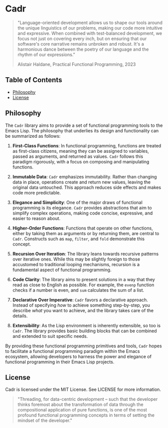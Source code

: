 # Cadr

>"Language-oriented development allows us to shape our tools around the unique linguistics of our problems, making our code more intuitive and expressive. When combined with test-balanced development, we focus not just on covering every inch, but on ensuring that our software's core narrative remains unbroken and robust. It's a harmonious dance between the poetry of our language and the rhythm of our expressions."
>
>Alistair Haldane, Practical Functional Programming, 2023


## Table of Contents

- [Philosophy](#philosophy)
- [License](#license)


## Philosophy

The `Cadr` library aims to provide a set of functional programming tools to the Emacs Lisp. The philosophy that underlies its design and functionality can be summarized as follows:

1. **First-Class Functions**: In functional programming, functions are treated as first-class citizens, meaning they can be assigned to variables, passed as arguments, and returned as values. `Cadr` follows this paradigm rigorously, with a focus on composing and manipulating functions.

2. **Immutable Data**: `Cadr` emphasizes immutability. Rather than changing data in place, operations create and return new values, leaving the original data untouched. This approach reduces side effects and makes code more predictable.

3. **Elegance and Simplicity**: One of the major draws of functional programming is its elegance. `Cadr` provides abstractions that aim to simplify complex operations, making code concise, expressive, and easier to reason about.

4. **Higher-Order Functions**: Functions that operate on other functions, either by taking them as arguments or by returning them, are central to `Cadr`. Constructs such as `map`, `filter`, and `fold` demonstrate this concept.

5. **Recursion Over Iteration**: The library leans towards recursive patterns over iterative ones. While this may be slightly foreign to those accustomed to traditional looping mechanisms, recursion is a fundamental aspect of functional programming.

6. **Code Clarity**: The library aims to present solutions in a way that they read as close to English as possible. For example, the `evenp` function checks if a number is even, and `sum` calculates the sum of a list.

7. **Declarative Over Imperative**: `Cadr` favors a declarative approach. Instead of specifying _how_ to achieve something step-by-step, you describe _what_ you want to achieve, and the library takes care of the details.

8. **Extensibility**: As the Lisp environment is inherently extensible, so too is `Cadr`. The library provides basic building blocks that can be combined and extended to suit specific needs.

By providing these functional programming primitives and tools, `Cadr` hopes to facilitate a functional programming paradigm within the Emacs ecosystem, allowing developers to harness the power and elegance of functional programming in their Emacs Lisp projects.


## License
Cadr is licensed under the MIT License. See LICENSE for more information.


>"Threading, for data-centric development – such that the developer thinks foremost about the transformation of data through the compositional application of pure functions, is one of the most profound functional programming concepts in terms of setting the mindset of the developer."
